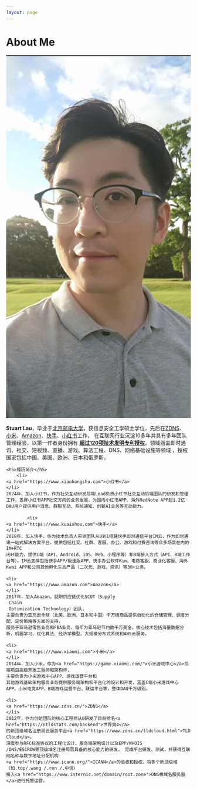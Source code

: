 ```yaml
---
layout: page
---
```


# About Me
<img src="/images/IMG_1377.jpeg" class="floatpic">
<div class="zh post-container">
    <p>
       <strong>Stuart Lau</strong>，毕业于<a href="https://www.bupt.edu.cn">北京邮电大学</a>，获信息安全工学硕士学位，先后在<a href="https
       ://www.zdns.cn/">ZDNS</a>、
       <a href="https:///www.xiaomi.com">小米</a>、<a href="https://www.amazon.com">Amazon</a>、<a href="https://www.kuaishou.com">快手</a>、<a href="https://www.xiaohongshu.com">小红书</a>工作，
       在互联网行业沉淀10多年并具有多年团队管理经验，以第一作者身份拥有
       <strong><a href="https://stuartlau.github.io/archive/?tag=Patent">超过120项技术发明专利授权</a></strong>，领域涵盖即时通讯、社交、短视频、直播、游戏、算法工程、DNS、网络基础设施等领域
       ，授权国家包括中国、美国、欧洲、日本和俄罗斯。
    </p>

    <h5>履历简介</h5>
        <li>
    <a href="https://www.xiaohongshu.com">小红书</a>
    </li>
    2024年，加入小红书，作为社交互动研发后端Lead负责小红书社交互动后端团队的研发和管理工作，支撑小红书APP社交方向的业务发展，为国内小红书APP、海外RedNote APP超1.2亿DAU用户提供用户消息、群聊互动、系统通知、创新AI业务等互动能力。
    
            <li>
    <a href="https://www.kuaishou.com">快手</a>
    </li>
    2018年，加入快手，作为技术负责人带领团队从0到1搭建快手即时通信平台IM云，作为即时通讯一站式解决方案平台，提供包括社交、社群、客服、办公、游戏和付费咨询等众多场景在内的IM+RTC
    闭环能力，提供C端（API、Android、iOS、Web、小程序等）和B端接入方式（API、B端工作台等）。IM云支撑包括快手APP/极速版APP、快手办公软件Kim、电商客服、商业化客服、海外Kwai APP和公司其他孵化生态产品（二次元、游戏、资讯）等30+业务。

    <li>
    <a href="https://www.amazon.com">Amazon</a>
    </li>
    2017年，加入Amazon，就职供应链优化SCOT（Supply
     Chain
     Optimization Technology）团队，
    主要负责为亚马逊全球（北美、欧洲、日本和中国）千万级商品提供自动化的仓储管理、调度分配、定价策略等方面的支持，
    服务于亚马逊零售业务和FBA业务，每年为亚马逊节约数千万美金。核心技术包括海量数据分析、机器学习、优化算法、经济学模型、大规模分布式系统和AWS云服务。

    <li>
    <a href="https:///www.xiaomi.com">小米</a>
    </li>
    2014年，加入小米，作为<a href="https://game.xiaomi.com/">小米游戏中心</a>后端项目高级开发工程师和架构师，
    主要负责为小米游戏中心APP、游戏运营平台和
    其他游戏基础架构服务业务提供服务端架构和平台化的设计和开发，涵盖C端小米游戏中心APP、小米电竞APP，B端游戏运营平台、联运平台等，整体DAU千万级别。

    <li>
    <a href="https://www.zdns.cn/">ZDNS</a>
    </li>
    2012年，作为创始团队的核心工程师从0研发了目前排名<a href="https://ntldstats.com/backend">世界第4</a>
    的新顶级域名注册局云服务平台<a href="https://www.zdns.cn/tldcloud.html">TLD Cloud</a>。
    深度参与RFC标准协议的工程化设计、服务端架构设计以及EPP/WHOIS
    /DNS/ESCROW等顶级域名注册局需具备的核心能力的研发， 完成平台研发、测试，并获得互联网名称与数字地址分配机构
    <a href="https://www.icann.org/">ICANN</a>的验收和授权，将多个新顶级域（如.top/.wang /.ren /.中信）
    接入<a href="https://www.internic.net/domain/root.zone">DNS根域名服务器</a>进行托管运营。
        
    
</div>

